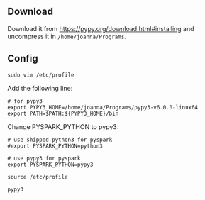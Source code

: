 
## Download

Download it from https://pypy.org/download.html#installing and uncompress it in `/home/joanna/Programs`.

## Config

```
sudo vim /etc/profile
```

Add the following line:

```
# for pypy3
export PYPY3_HOME=/home/joanna/Programs/pypy3-v6.0.0-linux64
export PATH=$PATH:${PYPY3_HOME}/bin
```

Change PYSPARK_PYTHON to pypy3:

```
# use shipped python3 for pyspark
#export PYSPARK_PYTHON=python3

# use pypy3 for pyspark
export PYSPARK_PYTHON=pypy3
```


```
source /etc/profile
```

```
pypy3
```